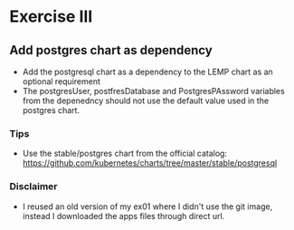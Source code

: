 ﻿# Exercise III

## Add postgres chart as dependency

- Add the postgresql chart as a dependency to the LEMP chart as an optional requirement
- The postgresUser, postfresDatabase and PostgresPAssword variables from the depenedncy should not use the default value used in the postgres chart.

### Tips
- Use the stable/postgres chart from the official catalog: https://github.com/kubernetes/charts/tree/master/stable/postgresql


### Disclaimer
- I reused an old version of my ex01 where I didn't use the git image, instead I downloaded the apps files through direct url.


